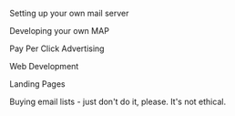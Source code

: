 Setting up your own mail server

Developing your own MAP

Pay Per Click Advertising

Web Development

Landing Pages

Buying email lists - just don't do it, please. It's not ethical.

